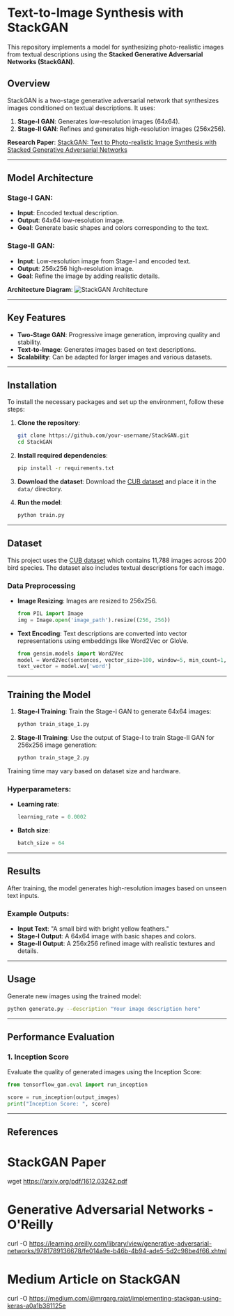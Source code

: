 # Text-to-Image Synthesis with StackGAN

This repository implements a model for synthesizing photo-realistic images from textual descriptions using the **Stacked Generative Adversarial Networks (StackGAN)**.

## Overview

StackGAN is a two-stage generative adversarial network that synthesizes images conditioned on textual descriptions. It uses:
1. **Stage-I GAN**: Generates low-resolution images (64x64).
2. **Stage-II GAN**: Refines and generates high-resolution images (256x256).

**Research Paper**: [StackGAN: Text to Photo-realistic Image Synthesis with Stacked Generative Adversarial Networks](https://arxiv.org/pdf/1612.03242.pdf)

---

## Model Architecture

### Stage-I GAN:
- **Input**: Encoded textual description.
- **Output**: 64x64 low-resolution image.
- **Goal**: Generate basic shapes and colors corresponding to the text.

### Stage-II GAN:
- **Input**: Low-resolution image from Stage-I and encoded text.
- **Output**: 256x256 high-resolution image.
- **Goal**: Refine the image by adding realistic details.

**Architecture Diagram**:
![StackGAN Architecture](https://user-images.githubusercontent.com/31109495/94064358-32e02d00-fe07-11ea-8ae0-a53e443f9509.png)

---

## Key Features

- **Two-Stage GAN**: Progressive image generation, improving quality and stability.
- **Text-to-Image**: Generates images based on text descriptions.
- **Scalability**: Can be adapted for larger images and various datasets.

---

## Installation

To install the necessary packages and set up the environment, follow these steps:

1. **Clone the repository**:
    ```bash
    git clone https://github.com/your-username/StackGAN.git
    cd StackGAN
    ```

2. **Install required dependencies**:
    ```bash
    pip install -r requirements.txt
    ```

3. **Download the dataset**:
    Download the [CUB dataset](https://drive.google.com/open?id=0B3y_msrWZaXLT1BZdVdycDY5TEE) and place it in the `data/` directory.

4. **Run the model**:
    ```bash
    python train.py
    ```

---

## Dataset

This project uses the [CUB dataset](http://www.vision.caltech.edu/visipedia/CUB-200.html) which contains 11,788 images across 200 bird species. The dataset also includes textual descriptions for each image.

### Data Preprocessing

- **Image Resizing**: Images are resized to 256x256.
    ```python
    from PIL import Image
    img = Image.open('image_path').resize((256, 256))
    ```

- **Text Encoding**: Text descriptions are converted into vector representations using embeddings like Word2Vec or GloVe.
    ```python
    from gensim.models import Word2Vec
    model = Word2Vec(sentences, vector_size=100, window=5, min_count=1, workers=4)
    text_vector = model.wv['word']
    ```

---

## Training the Model

1. **Stage-I Training**:
    Train the Stage-I GAN to generate 64x64 images:
    ```bash
    python train_stage_1.py
    ```

2. **Stage-II Training**:
    Use the output of Stage-I to train Stage-II GAN for 256x256 image generation:
    ```bash
    python train_stage_2.py
    ```

Training time may vary based on dataset size and hardware.

### Hyperparameters:

- **Learning rate**:
    ```python
    learning_rate = 0.0002
    ```

- **Batch size**:
    ```python
    batch_size = 64
    ```

---

## Results

After training, the model generates high-resolution images based on unseen text inputs.

### Example Outputs:

- **Input Text**: "A small bird with bright yellow feathers."
- **Stage-I Output**: A 64x64 image with basic shapes and colors.
- **Stage-II Output**: A 256x256 refined image with realistic textures and details.

---

## Usage

Generate new images using the trained model:
```bash
python generate.py --description "Your image description here"
```
---


## Performance Evaluation

### 1. Inception Score
Evaluate the quality of generated images using the Inception Score:

```python
from tensorflow_gan.eval import run_inception

score = run_inception(output_images)
print("Inception Score: ", score)
```
---
## References
# StackGAN Paper
wget https://arxiv.org/pdf/1612.03242.pdf

# Generative Adversarial Networks - O'Reilly
curl -O https://learning.oreilly.com/library/view/generative-adversarial-networks/9781789136678/fe014a9e-b46b-4b94-ade5-5d2c98be4f66.xhtml

# Medium Article on StackGAN
curl -O https://medium.com/@mrgarg.rajat/implementing-stackgan-using-keras-a0a1b381125e



